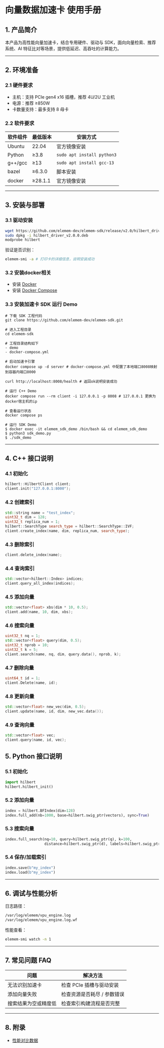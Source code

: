 
# 向量数据加速卡 使用手册

## 1. 产品简介

本产品为高性能向量加速卡，结合专用硬件、驱动与 SDK，面向向量检索、推荐系统、AI 特征比对等场景，提供低延迟、高吞吐的计算能力。

---

## 2. 环境准备

### 2.1 硬件要求

- 主机：支持 PCIe gen4 x16 插槽，推荐 4U/2U 工业机
- 电源：推荐 ≥850W
- 卡数量支持：最多支持 8 母卡

### 2.2 软件要求

| 软件组件       | 最低版本 | 安装方式                  |
|----------------|----------|---------------------------|
| Ubuntu         | 22.04    | 官方镜像安装              |
| Python         | ≥3.8     | `sudo apt install python3` |
| g++/gcc        | ≥13      | `sudo apt install gcc-13` |
| bazel          | ≥6.3.0    | 脚本安装                  |
| docker         | ≥28.1.1    | 官方镜像安装                  |

---

## 3. 安装与部署

### 3.1 驱动安装

```bash
wget https://github.com/elemem-dev/elemem-sdk/release/v2.0/hilbert_driver_v2.0.0.deb
sudo dpkg -i hilbert_driver_v2.0.0.deb
modprobe hilbert
```

验证是否识别：
```bash
elemem-smi -a # 打印卡的详细信息，说明安装成功
```

### 3.2 安装docker相关

- 安装 [Docker](https://docs.docker.com/get-docker/)
- 安装 [Docker Compose](https://docs.docker.com/compose/install/)


### 3.3 安装加速卡 SDK 运行 Demo

```
# 下载 SDK 工程代码
git clone https://github.com/elemem-dev/elemem-sdk.git

# 进入工程目录
cd elemem-sdk

# 工程目录结构如下
- demo
- docker-compose.yml

# 启动加速卡引擎
docker compose up -d server # docker-compose.yml 中配置了本地端口8008映射到容器内端口8000

curl http://localhost:8008/health # 返回ok说明安装成功

# 运行 C++ Demo
docker compose run --rm client -i 127.0.0.1 -p 8008 # 127.0.0.1 更换为docker宿主机的ip

# 查看运行状态
docker compose ps

# 运行 SDK Demo
$ docker exec -it elemem_sdk_demo /bin/bash && cd elemem_sdk_demo
$ python3 sdk_demo.py
$ ./sdk_demo
```
---


## 4. C++ 接口说明

### 4.1 初始化
```c++
hilbert::HilbertClient client;
client.init("127.0.0.1:8000");
```
### 4.2 创建索引
```c++
std::string name = "test_index";
uint32_t dim = 128;
uint32_t replica_num = 1;
hilbert::SearchType search_type = hilbert::SearchType::IVF;
client.create_index(name, dim, replica_num, search_type);
```
### 4.3 删除索引
```c++
client.delete_index(name);
```
### 4.4 查询索引
```c++
std::vector<hilbert::Index> indices;
client.query_all_index(indices);
```
### 4.5 添加向量
```c++
std::vector<float> xbs(dim * 10, 0.5);
client.add(name, 10, dim, xbs);
```
### 4.6 搜索向量
```c++
uint32_t nq = 1;
std::vector<float> query(dim, 0.5);
uint32_t nprob = 10;
uint32_t k = 5;
client.search(name, nq, dim, query.data(), nprob, k);
```
### 4.7 删除向量
```c++
uint64_t id = 1;
client.Delete(name, id);
```
### 4.8 更新向量
```c++
std::vector<float> new_vec(dim, 0.5);
client.update(name, id, dim, new_vec.data());
```
### 4.9 查询向量
```c++
std::vector<float> vec;
client.query(name, id, vec);
```

## 5. Python 接口说明

### 5.1 初始化

```python
import hilbert
hilbert.hilbert_init()
```

### 5.2 添加向量

```python
index = hilbert.BFIndex(dim=128)
index.full_add(nb=1000, base=hilbert.swig_ptr(vectors), sync=True)
```

### 5.3 搜索向量

```python
index.full_search(nq=10, query=hilbert.swig_ptr(q), k=100,
                  distance=hilbert.swig_ptr(d), labels=hilbert.swig_ptr(l))
```

### 5.4 保存/加载索引

```python
index.save(b"my_index")
index.load(b"my_index")
```

---

## 6. 调试与性能分析

日志路径：
```bash
/var/log/elemem/vpu_engine.log
/var/log/elemem/vpu_engine.log.wf
```

性能查看：
```bash
elemem-smi watch -n 1
```

---

## 7. 常见问题 FAQ

| 问题                           | 解决方法                     |
|--------------------------------|------------------------------|
| 无法识别加速卡                | 检查 PCIe 插槽与驱动安装     |
| 添加向量失败                  | 检查资源是否耗尽 / 参数错误 |
| 搜索结果为空或精度低          | 检查索引构建流程是否完整     |

---

## 8. 附录

- [性能对比数据](docs/perf_report.md)

